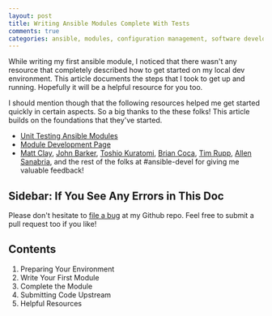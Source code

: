 ```yaml
---
layout: post
title: Writing Ansible Modules Complete With Tests
comments: true
categories: ansible, modules, configuration management, software development, automated testing, code coverage, agile, tdd, bdd
---
```


While writing my first ansible module, I noticed that there wasn't any resource
that completely described how to get started on my local dev environment.
This article documents the steps that I took to get up and running. Hopefully
it will be a helpful resource for you too.

I should mention though that the following resources helped me get started
quickly in certain aspects. So a big thanks to the these folks! This article
builds on the foundations that they've started.

- [Unit Testing Ansible Modules](http://linuxsimba.com/unit_testing_ansible_modules_part_1)
- [Module Development Page](http://docs.ansible.com/ansible/developing_modules.html#testing-modules)
- [Matt Clay](https://github.com/mattclay), [John Barker](https://github.com/gundalow),
  [Toshio Kuratomi](https://github.com/abadger), [Brian Coca](https://github.com/bcoca),
  [Tim Rupp](https://github.com/caphrim007), [Allen Sanabria](https://github.com/linuxdynasty),
  and the rest of the folks at #ansible-devel for giving me valuable feedback!

## Sidebar: If You See Any Errors in This Doc
Please don't hesitate to [file a bug](https://github.com/infrascloudy/infrascloudy.github.io/issues) at my Github repo. Feel free to submit a pull request too if you like!

## Contents

1. Preparing Your Environment
1. Write Your First Module
1. Complete the Module
1. Submitting Code Upstream
1. Helpful Resources
